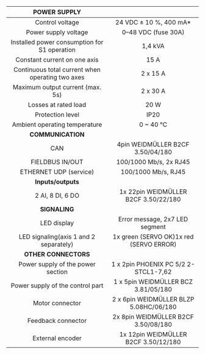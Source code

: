 | **POWER SUPPLY** |   |
| :---: | :---: |
| Control voltage | 24 VDC ± 10 %, 400 mA* |
| Power supply voltage | 0–48 VDC (fuse 30A) |
| Installed power consumption for S1 operation | 1,4 kVA |
| Constant current on one axis | 15 A |
| Continuous total current when operating two axes | 2 x 15 A |
| Maximum output current (max. 5s) | 2 x 30 A |
| Losses at rated load | 20 W |
| Protection level | IP20 |
| Ambient operating temperature | 0 ~ 40 °C |
| **COMMUNICATION** |   |
| CAN | 4pin WEIDMÜLLER  B2CF 3.50/04/180 |
| FIELDBUS IN/OUT | 100/1000 Mb/s, 2x RJ45 |
| ETHERNET UDP (service) | 100/1000 Mb/s, RJ45 |
| **Inputs/outputs** |   |
| 2 AI, 8 DI, 6 DO | 1x 22pin WEIDMÜLLER  B2CF 3.50/22/180 |
| **SIGNALING** |   |
| LED display | Error message, 2x7 LED segment |
| LED signaling(axis 1 and 2 separately) | 1x green (SERVO OK)1x red (SERVO ERROR) |
| **OTHER CONNECTORS** |   |
| Power supply of the power section | 1 x 2pin PHOENIX PC 5/2 2-STCL1-7,62 |
| Power supply of the control part | 1 x 5pin WEIDMÜLLER  BCZ 3.81/05/180 |
| Motor connector | 2 x 6pin WEIDMÜLLER  BLZP 5.08HC/06/180 |
| Feedback connector | 2x 8pin WEIDMÜLLER  B2CF 3.50/08/180 |
| External encoder | 1x 12pin WEIDMÜLLER  B2CF 3.50/12/180 |
